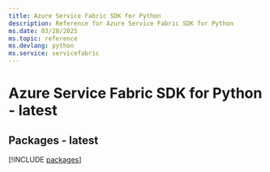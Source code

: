 ```yaml
---
title: Azure Service Fabric SDK for Python
description: Reference for Azure Service Fabric SDK for Python
ms.date: 03/28/2025
ms.topic: reference
ms.devlang: python
ms.service: servicefabric
---
```

# Azure Service Fabric SDK for Python - latest
## Packages - latest
[!INCLUDE [packages](service-fabric-index.md)]
